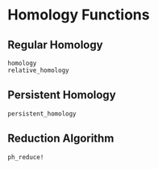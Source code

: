 # Homology Functions

## Regular Homology

```@docs
homology
relative_homology
```

## Persistent Homology

```@docs
persistent_homology
```

## Reduction Algorithm

```@docs
ph_reduce!
```

